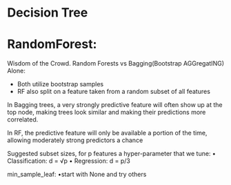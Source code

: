 # Decision Tree


# RandomForest:

Wisdom of the Crowd.
Random Forests vs Bagging(Bootstrap AGGregatING) Alone:
* Both utilize bootstrap samples
* RF also split on a feature taken from a random subset of all features

In Bagging trees, a very strongly predictive feature will often show up at the top node, making trees look similar and making their predictions more correlated.

In RF, the predictive feature will only be available a portion of the time, allowing moderately strong predictors a chance

Suggested subset sizes, for p features a hyper-parameter that we tune:
• Classification: d = √p
• Regression: d = p/3

min_sample_leaf:
•start with None and try others

